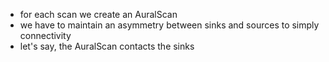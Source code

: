 - for each scan we create an AuralScan
- we have to maintain an asymmetry between sinks and sources to simply connectivity
- let's say, the AuralScan contacts the sinks

